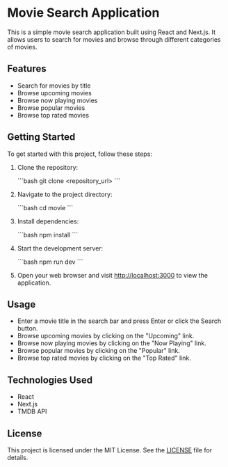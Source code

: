 
# Movie Search Application

This is a simple movie search application built using React and Next.js. It allows users to search for movies and browse through different categories of movies.

## Features

- Search for movies by title
- Browse upcoming movies
- Browse now playing movies
- Browse popular movies
- Browse top rated movies

## Getting Started

To get started with this project, follow these steps:

1. Clone the repository:

   \`\`\`bash
   git clone <repository_url>
   \`\`\`

2. Navigate to the project directory:

   \`\`\`bash
   cd movie
   \`\`\`

3. Install dependencies:

   \`\`\`bash
   npm install
   \`\`\`

4. Start the development server:

   \`\`\`bash
   npm run dev
   \`\`\`

5. Open your web browser and visit [http://localhost:3000](http://localhost:3000) to view the application.

## Usage

- Enter a movie title in the search bar and press Enter or click the Search button.
- Browse upcoming movies by clicking on the "Upcoming" link.
- Browse now playing movies by clicking on the "Now Playing" link.
- Browse popular movies by clicking on the "Popular" link.
- Browse top rated movies by clicking on the "Top Rated" link.

## Technologies Used

- React
- Next.js
- TMDB API

## License

This project is licensed under the MIT License. See the [LICENSE](LICENSE) file for details.

